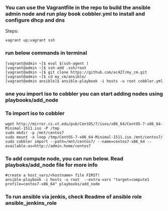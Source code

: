 ### You can use the Vagrantfile in the repo to build the ansible admin node and run play book cobbler.yml to install and configure dhcp and dns
Steps:

```
vagrant up;vagrant ssh
```
### run below commands in terminal

```
[vagrant@admin ~]$ eval $(ssh-agent )
[vagrant@admin ~]$ ssh-add .ssh/root 
[vagrant@admin ~]$ git clone https://github.com/ac427/my_cm.git
[vagrant@admin ~]$ cd my_cm/ansible/
[vagrant@admin ansible]$ ansible-playbook -i hosts -u root cobbler.yml 
```
### one you import iso to cobbler you can start adding nodes using playbooks/add_node

### To import iso to cobbler
```
wget http://mirror.cs.vt.edu/pub/CentOS/7/isos/x86_64/CentOS-7-x86_64-Minimal-1511.iso -P /tmp
sudo mkdir -p /mnt/centos7
sudo mount -o loop /tmp/CentOS-7-x86_64-Minimal-1511.iso /mnt/centos7/
sudo cobbler import --path=/mnt/centos7/ --name=centos7-x86_64 --available-as=http://admin.home/centos7
``` 

### To add compute node, you can run below. Read playboks/add_node file for more info

```
#create a host_vars/<hostname> file FIRST!
ansible-playbook -i hosts -u root  --extra-vars "target=compute1 profile=centos7-x86_64" playbooks/add_node
```

### To run ansible via jenkis, check Readme of  ansible role ansible_jenkins_role 
